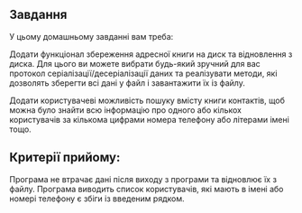 ## Завдання 
У цьому домашньому завданні вам треба:

Додати функціонал збереження адресної книги на диск та відновлення з диска. Для цього ви можете вибрати будь-який зручний для вас протокол серіалізації/десеріалізації даних та реалізувати методи, які дозволять зберегти всі дані у файл і завантажити їх із файлу.

Додати користувачеві можливість пошуку вмісту книги контактів, щоб можна було знайти всю інформацію про одного або кількох користувачів за кількома цифрами номера телефону або літерами імені тощо.

## Критерії прийому: 
Програма не втрачає дані після виходу з програми та відновлює їх з файлу.
Програма виводить список користувачів, які мають в імені або номері телефону є збіги із введеним рядком.